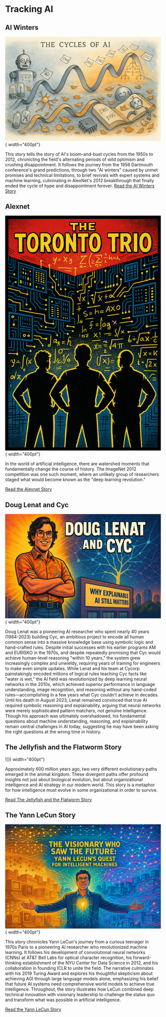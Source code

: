 # Tracking AI

## AI Winters
![](./ai-winters/00-ai-cycles.png){ width="400pt"}

This story tells the story of AI's boom-and-bust cycles from the
1950s to 2012, chronicling the field's alternating periods of wild optimism
and crushing disappointment. It follows the journey from the 1956 Dartmouth
conference's grand predictions, through two "AI winters" caused by unmet
promises and technical limitations, to brief revivals with expert systems and
machine learning, culminating in AlexNet's 2012 breakthrough that finally
ended the cycle of hype and disappointment forever.
[Read the AI Winters Story](./ai-winters/index.md)

## Alexnet
![](alexnet/01-cover.png){ width="400pt"}

In the world of artificial intelligence, there are watershed moments that fundamentally change the course of history. The ImageNet 2012 competition was one such moment, where an unlikely group of researchers staged what would become known as the "deep learning revolution."

[Read the Alexnet Story](./alexnet/index.md)

## Doug Lenat and Cyc
![](./doug-lenat-and-cyc/cover.png){ width="400pt"}

Doug Lenat was a pioneering AI researcher who spent nearly 40 years (1984-2023) building Cyc, an ambitious project to encode all human common sense into a massive knowledge base using symbolic logic and hand-crafted rules. Despite initial successes with his earlier programs AM and EURISKO in the 1970s, and despite repeatedly promising that Cyc would achieve human-level reasoning "within 10 years," the system grew increasingly complex and unwieldy, requiring years of training for engineers to make even simple updates. While Lenat and his team at Cycorp painstakingly encoded millions of logical rules teaching Cyc facts like "water is wet," the AI field was revolutionized by deep learning neural networks in the 2010s, which achieved superior performance in language understanding, image recognition, and reasoning without any hand-coded rules—accomplishing in a few years what Cyc couldn't achieve in decades. Until his death in August 2023, Lenat remained convinced that true AI required symbolic reasoning and explainability, arguing that neural networks were merely sophisticated pattern matchers, not genuine intelligence. Though his approach was ultimately overshadowed, his fundamental questions about machine understanding, reasoning, and explainability remain central challenges in AI today, suggesting he may have been asking the right questions at the wrong time in history.

## The Jellyfish and the Flatworm Story
![[](./jellyfish-and-flatworm/cover.png)]{ width="400pt"}

Approximately 600 million years ago, two very different evolutionary paths emerged in the animal kingdom. These divergent paths offer profound insights not just about biological evolution, but about organizational intelligence and AI strategy in our modern world.
This story is a metaphor for how intelligence must evolve in some organizational in order to survive.

[Read The Jellyfish and the Flatworm Story](./jellyfish-and-flatworm/index.md)

## The Yann LeCun Story
![](./yann-lecun/00-cover.png){ width="400pt"}

This story chronicles Yann LeCun's journey from a curious teenager in 1970s Paris to a pioneering AI researcher who revolutionized machine learning. It follows his development of convolutional neural networks (CNNs) at AT&T Bell Labs for optical character recognition, his forward-thinking establishment of the NYU Center for Data Science in 2012, and his collaboration in founding ICLR to unite the field. The narrative culminates with his 2019 Turing Award and explores his thoughtful skepticism about achieving AGI through large language models alone, emphasizing his belief that future AI systems need comprehensive world models to achieve true intelligence. Throughout, the story illustrates how LeCun combined deep technical innovation with visionary leadership to challenge the status quo and transform what was possible in artificial intelligence.

[Read the Yann LeCun Story](./yann-lecun/index.md)